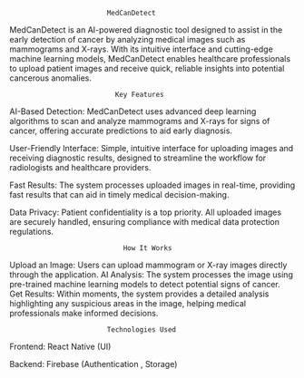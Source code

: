 

                            MedCanDetect
MedCanDetect is an AI-powered diagnostic tool designed to assist in the early detection of cancer by analyzing medical images such as mammograms and X-rays. With its intuitive interface and cutting-edge machine learning models, MedCanDetect enables healthcare professionals to upload patient images and receive quick, reliable insights into potential cancerous anomalies.

                              Key Features
AI-Based Detection: MedCanDetect uses advanced deep learning algorithms to scan and analyze mammograms and X-rays for signs of cancer, offering accurate predictions to aid early diagnosis.

User-Friendly Interface: Simple, intuitive interface for uploading images and receiving diagnostic results, designed to streamline the workflow for radiologists and healthcare providers.

Fast Results: The system processes uploaded images in real-time, providing fast results that can aid in timely medical decision-making.

Data Privacy: Patient confidentiality is a top priority. All uploaded images are securely handled, ensuring compliance with medical data protection regulations.

                                How It Works
Upload an Image: Users can upload mammogram or X-ray images directly through the application.
AI Analysis: The system processes the image using pre-trained machine learning models to detect potential signs of cancer.
Get Results: Within moments, the system provides a detailed analysis highlighting any suspicious areas in the image, helping medical professionals make informed decisions.

                            Technologies Used
Frontend: React Native (UI)

Backend: Firebase (Authentication , Storage)